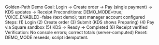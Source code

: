 
Golden-Path Demo
Goal: Login → Create order → Pay (single payment) → KDS updates → Receipt
Preconditions: DEMO_MODE=true; VOICE_ENABLED=false (text demo); test manager account configured
Steps: (1) Login (2) Create order (3) Submit (KDS shows Preparing) (4) Pay via Square sandbox (5) KDS → Ready → Completed (6) Receipt verified
Verification: No console errors; correct totals (server-computed)
Reset: DEMO_MODE reseeds; script idempotent.
